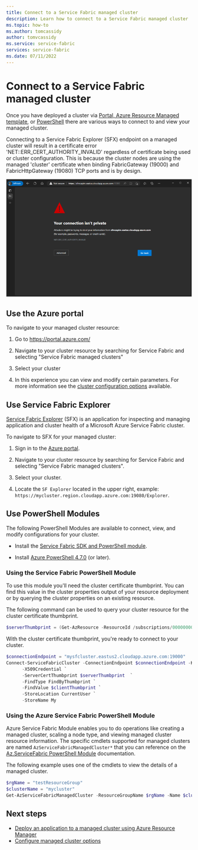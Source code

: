 ```yaml
---
title: Connect to a Service Fabric managed cluster
description: Learn how to connect to a Service Fabric managed cluster
ms.topic: how-to
ms.author: tomcassidy
author: tomvcassidy
ms.service: service-fabric
services: service-fabric
ms.date: 07/11/2022
---
```

# Connect to a Service Fabric managed cluster

Once you have deployed a cluster via [Portal, Azure Resource Managed template](quickstart-managed-cluster-template.md), or [PowerShell](tutorial-managed-cluster-deploy.md) there are various ways to connect to and view your managed cluster. 

Connecting to a Service Fabric Explorer (SFX) endpoint on a managed cluster will result in a certificate error 'NET::ERR_CERT_AUTHORITY_INVALID' regardless of certificate being used or cluster configuration. This is because the cluster nodes are using the managed 'cluster' certificate when binding FabricGateway (19000) and FabricHttpGateway (19080) TCP ports and is by design.

![Screenshot of Service Fabric Explorer certificate error.](media/how-to-managed-cluster-connect/sfx-your-connection-isnt-private.png)

## Use the Azure portal

To navigate to your managed cluster resource:

 1. Go to https://portal.azure.com/

 2. Navigate to your cluster resource by searching for Service Fabric and selecting "Service Fabric managed clusters"

 3. Select your cluster

 4. In this experience you can view and modify certain parameters. For more information see the [cluster configuration options](how-to-managed-cluster-configuration.md) available.

## Use Service Fabric Explorer

[Service Fabric Explorer](https://github.com/Microsoft/service-fabric-explorer) (SFX) is an application for inspecting and managing application and cluster health of a Microsoft Azure Service Fabric cluster. 

To navigate to SFX for your managed cluster:
 
 1. Sign in to the [Azure portal](https://portal.azure.com/).
 
 2. Navigate to your cluster resource by searching for Service Fabric and selecting "Service Fabric managed clusters".

 3. Select your cluster.

 4. Locate the `SF Explorer` located in the upper right, example: `https://mycluster.region.cloudapp.azure.com:19080/Explorer`.

## Use PowerShell Modules

The following PowerShell Modules are available to connect, view, and modify configurations for your cluster. 

* Install the [Service Fabric SDK and PowerShell module](service-fabric-get-started.md).

* Install [Azure PowerShell 4.7.0](/powershell/azure/release-notes-azureps#azservicefabric) (or later).

### Using the Service Fabric PowerShell Module
To use this module you'll need the cluster certificate thumbprint. You can find this value in the cluster properties output of your resource deployment or by querying the cluster properties on an existing resource.

The following command can be used to query your cluster resource for the cluster certificate thumbprint.

```powershell
$serverThumbprint = (Get-AzResource -ResourceId /subscriptions/00000000-0000-0000-0000-000000000000/resourceGroups/myResourceGroup/providers/Microsoft.ServiceFabric/managedclusters/mysfcluster).Properties.clusterCertificateThumbprints
```

With the cluster certificate thumbprint, you're ready to connect to your cluster.

```powershell
$connectionEndpoint = "mysfcluster.eastus2.cloudapp.azure.com:19000"
Connect-ServiceFabricCluster -ConnectionEndpoint $connectionEndpoint -KeepAliveIntervalInSec 10 `
      -X509Credential `
      -ServerCertThumbprint $serverThumbprint  `
      -FindType FindByThumbprint `
      -FindValue $clientThumbprint `
      -StoreLocation CurrentUser `
      -StoreName My

```

### Using the Azure Service Fabric PowerShell Module

Azure Service Fabric Module enables you to do operations like creating a managed cluster, scaling a node type, and viewing managed cluster resource information. The specific cmdlets supported for managed clusters are named `AzServiceFabricManagedCluster*` that you can reference on the [Az.ServiceFabric PowerShell Module](/powershell/module/az.servicefabric/) documentation.


The following example uses one of the cmdlets to view the details of a managed cluster.

```powershell
$rgName = "testResourceGroup"
$clusterName = "mycluster"
Get-AzServiceFabricManagedCluster -ResourceGroupName $rgName -Name $clusterName
```

## Next steps

* [Deploy an application to a managed cluster using Azure Resource Manager](how-to-managed-cluster-app-deployment-template.md)
* [Configure managed cluster options](how-to-managed-cluster-configuration.md)
